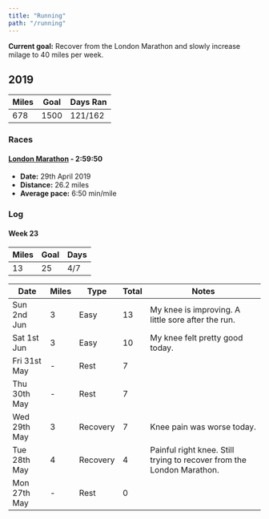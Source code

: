 ```yaml
---
title: "Running"
path: "/running"
---
```


**Current goal:** Recover from the London Marathon and slowly increase milage to 40 miles per week.

## 2019

| Miles | Goal | Days Ran |
| ----- | ---- | -------- |
| 678   | 1500 | 121/162  |

### Races

#### [London Marathon](https://www.strava.com/activities/2325642618) - 2:59:50

- **Date:** 29th April 2019
- **Distance:** 26.2 miles
- **Average pace:** 6:50 min/mile

### Log

#### Week 23

| Miles | Goal | Days |
| ----- | ---- | ---- |
| 13    | 25   | 4/7  |

| Date         | Miles | Type     | Total | Notes                                                                 |
| ------------ | ----- | -------- | ----- | --------------------------------------------------------------------- |
| Sun 2nd Jun  | 3     | Easy     | 13    | My knee is improving. A little sore after the run.                    |
| Sat 1st Jun  | 3     | Easy     | 10    | My knee felt pretty good today.                                       |
| Fri 31st May | -     | Rest     | 7     |                                                                       |
| Thu 30th May | -     | Rest     | 7     |                                                                       |
| Wed 29th May | 3     | Recovery | 7     | Knee pain was worse today.                                            |
| Tue 28th May | 4     | Recovery | 4     | Painful right knee. Still trying to recover from the London Marathon. |
| Mon 27th May | -     | Rest     | 0     |                                                                       |
